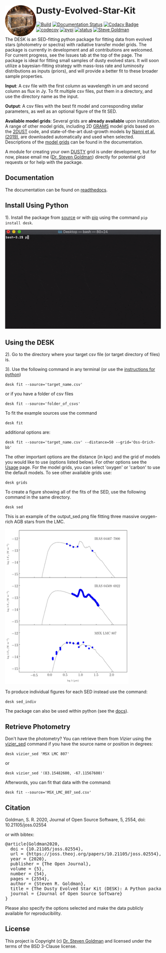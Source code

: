 Dusty-Evolved-Star-Kit<img align="left" width="100" height="100" src="docs/the_desk.png">
=========================================================================================
[![Build](https://github.com/s-goldman/Dusty-Evolved-Star-Kit/workflows/Python%20package/badge.svg?branch=master)](https://github.com/s-goldman/Dusty-Evolved-Star-Kit/actions)
[![Documentation Status](https://readthedocs.org/projects/dusty-evolved-star-kit/badge/?version=latest)](https://dusty-evolved-star-kit.readthedocs.io/en/latest/?badge=latest)
[![Codacy Badge](https://api.codacy.com/project/badge/Grade/b6bd41e6d7db48e7b811a106015f2d82)](https://www.codacy.com/manual/s-goldman/Dusty-Evolved-Star-Kit?utm_source=github.com&amp;utm_medium=referral&amp;utm_content=s-goldman/Dusty-Evolved-Star-Kit&amp;utm_campaign=Badge_Grade)
[![codecov](https://codecov.io/gh/s-goldman/Dusty-Evolved-Star-Kit/branch/master/graph/badge.svg)](https://codecov.io/gh/s-goldman/Dusty-Evolved-Star-Kit)
[![pypi](https://img.shields.io/badge/pypi-DESK-blue.svg)](https://pypi.org/project/desk/)
[![status](https://joss.theoj.org/papers/b78c206113fdb59a7a8839649786e9d8/status.svg)](https://joss.theoj.org/papers/b78c206113fdb59a7a8839649786e9d8)
[![Steve Goldman](https://img.shields.io/badge/STScI-Steve%20Goldman-blue.svg)](http://www.stsci.edu/~sgoldman/)

The DESK is an SED-fitting python package for fitting data from evolved stars (photometry or spectra) with radiative transfer model grids. The package is currently in development and all contributions are welcomed. For current progress, see the Issues tab at the top of the page. The package is ideal for fitting small samples of dusty evolved stars. It will soon utilize a bayesian-fitting strategy with mass-loss rate and luminosity distributions as inputs (priors), and will provide a better fit  to these broader sample properties.

**Input**: A csv file with the first column as wavelength in um and second column as flux in Jy. To fit multiple csv files, put them in a directory, and use the directory name as the input.

**Output**: A csv files with the best fit model and corresponding stellar parameters, as well as an optional figure of the fit SED.

**Available model grids**:
Several grids are **already available** upon installation. A range of other model grids, including 2D [GRAMS](https://ui.adsabs.harvard.edu/abs/2011ApJ...728...93S/abstract) model grids based on the [2DUST](https://ui.adsabs.harvard.edu/abs/2003ApJ...586.1338U/abstract) code, and state-of-the-art dust-growth models by [Nanni et al. (2019)](https://ui.adsabs.harvard.edu/abs/2019MNRAS.487..502N/abstract), are downloaded automatically and used when selected. Descriptions of the [model grids](https://dusty-evolved-star-kit.readthedocs.io/en/latest/grids.html) can be found in the documentation.


A module for creating your own [DUSTY](https://github.com/ivezic/dusty) grid is under development, but for now, please email me ([Dr. Steven Goldman](http://www.stsci.edu/~sgoldman/)) directly for potential grid requests or for help with the package.

Documentation
-------------

The documentation can be found on [readthedocs](http://dusty-evolved-star-kit.readthedocs.io/en/latest/).

Install Using Python
--------------------

1). Install the package from [source](https://dusty-evolved-star-kit.readthedocs.io/en/latest/installation.html) or with [pip](https://pypi.org/project/pip/) using the command `pip install desk`.

![](docs/pip_install2.gif)

Using the DESK
--------------

2). Go to the directory where your target csv file (or target directory of files) is.  

3). Use the following command in any terminal (or use the [instructions for python](https://dusty-evolved-star-kit.readthedocs.io/en/latest/usage.html#use-in-python-environment))

  `desk fit --source='target_name.csv'`

or if you have a folder of csv files

  `desk fit --source='folder_of_csvs'`

To fit the example sources use the command

  `desk fit`

additional options are:

`desk fit --source='target_name.csv' --distance=50 --grid='Oss-Orich-bb'`

The other important options are the distance (in kpc) and the grid of models you would like to use (options listed below). For other options see the [Usage](https://dusty-evolved-star-kit.readthedocs.io/en/latest/usage.html) page. For the model grids, you can select 'oxygen' or 'carbon' to use the default models. To see other available grids use:

`desk grids`

To create a figure showing all of the fits of the SED, use the following command in the same directory.

`desk sed`


This is an example of the output_sed.png file fitting three massive oxygen-rich AGB stars from the LMC.

<img src="docs/example.png"  width="400" height="500">

To produce individual figures for each SED instead use the command:

`desk sed_indiv`

The package can also be used within python (see the [docs](https://dusty-evolved-star-kit.readthedocs.io/en/latest/usage.html#use-in-python-environment)).

Retrieve Photometry
-------------------

Don't have the photometry? You can retrieve them from *Vizier* using the [vizier_sed](https://dusty-evolved-star-kit.readthedocs.io/en/latest/usage.html#use-in-python-environment) command if you have the source name or position in degrees:

`desk vizier_sed 'MSX LMC 807'`

or

`desk vizier_sed '(83.15482600, -67.11567600)'`


Afterwords, you can fit that data with the command:

`desk fit --source='MSX_LMC_807_sed.csv'`



Citation
-----------

Goldman, S. R. 2020, Journal of Open Source Software, 5, 2554, doi: 10.21105/joss.02554

or with bibtex:

<pre>@article{Goldman2020,
  doi = {10.21105/joss.02554},
  url = {https://joss.theoj.org/papers/10.21105/joss.02554},
  year = {2020},
  publisher = {The Open Journal},
  volume = {5},
  number = {54},
  pages = {2554},
  author = {Steven R. Goldman},
  title = {The Dusty Evolved Star Kit (DESK): A Python package for fitting the Spectral Energy Distribution of Evolved Stars},
  journal = {Journal of Open Source Software}
}</pre>

Please also specify the options selected and make the data publicly available for reproducibility.

License
-------

This project is Copyright (c) [Dr. Steven Goldman](http://www.stsci.edu/~sgoldman/) and licensed under
the terms of the BSD 3-Clause license.
